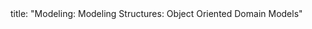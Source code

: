 <frontmatter>
title: "Modeling: Modeling Structures: Object Oriented Domain Models"
</frontmatter>

<include src="unit-inPage-asFlat.md" boilerplate />
